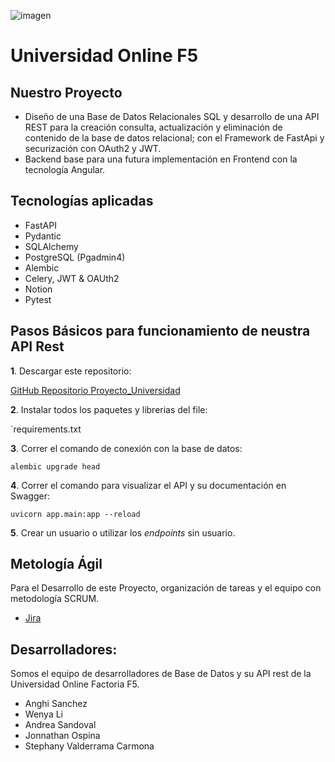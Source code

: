![imagen](https://user-images.githubusercontent.com/110174766/200622165-764b812a-c86f-4ffc-823f-ba7d43db282e.png)

# Universidad Online F5



## Nuestro Proyecto

- Diseño de una Base de Datos Relacionales SQL y desarrollo de una API REST para la creación consulta, actualización y eliminación de contenido de la base de datos relacional; con el Framework de FastApi y securización con OAuth2 y JWT. 
- Backend base para una futura implementación en Frontend con la tecnología Angular.




## Tecnologías aplicadas

- FastAPI
- Pydantic
- SQLAlchemy
- PostgreSQL (Pgadmin4)
- Alembic
- Celery, JWT & OAUth2
- Notion
- Pytest

## Pasos Básicos para funcionamiento de neustra API Rest

**1**. Descargar este repositorio:

[GitHub Repositorio Proyecto_Universidad](https://github.com/Factoria-F5-AI-Bootcamp-1-Edicion/proyecto_universidad/edit/main/README.md)

**2**. Instalar todos los paquetes y librerias del file:

`requirements.txt

**3**. Correr el comando de conexión con la base de datos:

`alembic upgrade head`

**4**. Correr el comando para visualizar el API y su documentación en Swagger:

`uvicorn app.main:app --reload`

**5**. Crear un usuario o utilizar los *endpoints* sin usuario.


## Metología Ágil 

Para el Desarrollo de este Proyecto, organización de tareas y el equipo con metodología SCRUM.

- [Jira](https://apiproyectouniversidad.atlassian.net/jira/software/projects/PUA/boards/1) 

## Desarrolladores:

Somos el equipo de desarrolladores de Base de Datos y su API rest de la Universidad Online Factoria F5.

- Anghi Sanchez
- Wenya Li
- Andrea Sandoval
- Jonnathan Ospina
- Stephany Valderrama Carmona
